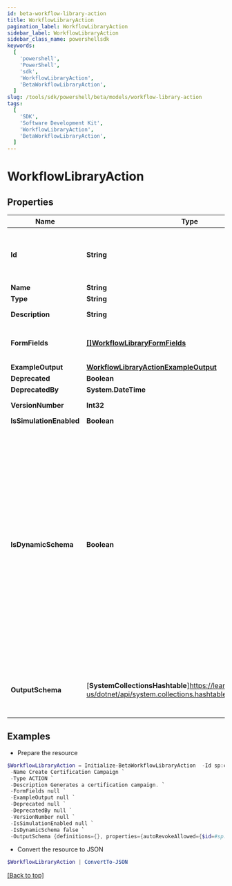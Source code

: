 ```yaml
---
id: beta-workflow-library-action
title: WorkflowLibraryAction
pagination_label: WorkflowLibraryAction
sidebar_label: WorkflowLibraryAction
sidebar_class_name: powershellsdk
keywords:
  [
    'powershell',
    'PowerShell',
    'sdk',
    'WorkflowLibraryAction',
    'BetaWorkflowLibraryAction',
  ]
slug: /tools/sdk/powershell/beta/models/workflow-library-action
tags:
  [
    'SDK',
    'Software Development Kit',
    'WorkflowLibraryAction',
    'BetaWorkflowLibraryAction',
  ]
---
```


# WorkflowLibraryAction

## Properties

| Name | Type | Description | Notes |
| --- | --- | --- | --- |
| **Id** | **String** | Action ID. This is a static namespaced ID for the action | [optional] |
| **Name** | **String** | Action Name | [optional] |
| **Type** | **String** | Action type | [optional] |
| **Description** | **String** | Action Description | [optional] |
| **FormFields** | [**[]WorkflowLibraryFormFields**](workflow-library-form-fields) | One or more inputs that the action accepts | [optional] |
| **ExampleOutput** | [**WorkflowLibraryActionExampleOutput**](workflow-library-action-example-output) |  | [optional] |
| **Deprecated** | **Boolean** |  | [optional] |
| **DeprecatedBy** | **System.DateTime** |  | [optional] |
| **VersionNumber** | **Int32** | Version number | [optional] |
| **IsSimulationEnabled** | **Boolean** |  | [optional] |
| **IsDynamicSchema** | **Boolean** | Determines whether the dynamic output schema is returned in place of the action's output schema. The dynamic schema lists non-static properties, like properties of a workflow form where each form has different fields. These will be provided dynamically based on available form fields. | [optional] |
| **OutputSchema** | [**SystemCollectionsHashtable**]https://learn.microsoft.com/en-us/dotnet/api/system.collections.hashtable?view=net-9.0 | Defines the output schema, if any, that this action produces. | [optional] |

## Examples

- Prepare the resource

```powershell
$WorkflowLibraryAction = Initialize-BetaWorkflowLibraryAction  -Id sp:create-campaign `
 -Name Create Certification Campaign `
 -Type ACTION `
 -Description Generates a certification campaign. `
 -FormFields null `
 -ExampleOutput null `
 -Deprecated null `
 -DeprecatedBy null `
 -VersionNumber null `
 -IsSimulationEnabled null `
 -IsDynamicSchema false `
 -OutputSchema {definitions={}, properties={autoRevokeAllowed={$id=#sp:create-campaign/autoRevokeAllowed, default=true, examples=[false], title=autoRevokeAllowed, type=boolean}, deadline={$id=#sp:create-campaign/deadline, default=, examples=[2020-12-25T06:00:00.468Z], format=date-time, pattern=^.*$, title=deadline, type=string}, description={$id=#sp:create-campaign/description, default=, examples=[A review of everyone's access by their manager.], pattern=^.*$, title=description, type=string}, emailNotificationEnabled={$id=#sp:create-campaign/emailNotificationEnabled, default=true, examples=[false], title=emailNotificationEnabled, type=boolean}, filter={$id=#sp:create-campaign/filter, properties={id={$id=#sp:create-campaign/filter/id, default=, examples=[e0adaae69852e8fe8b8a3d48e5ce757c], pattern=^.*$, title=id, type=string}, type={$id=#sp:create-campaign/filter/type, default=, examples=[CAMPAIGN_FILTER], pattern=^.*$, title=type, type=string}}, title=filter, type=object}, id={$id=#sp:create-campaign/id, default=, examples=[2c918086719eec070171a7e3355a360a], pattern=^.*$, title=id, type=string}, name={$id=#sp:create-campaign/name, default=, examples=[Manager Review], pattern=^.*$, title=name, type=string}, recommendationsEnabled={$id=#sp:create-campaign/recommendationsEnabled, default=true, examples=[false], title=recommendationEnabled, type=boolean}, type={$id=#sp:create-campaign/type, default=, examples=[MANAGER], pattern=^.*$, title=type, type=string}}, title=sp:create-campaign, type=object}
```

- Convert the resource to JSON

```powershell
$WorkflowLibraryAction | ConvertTo-JSON
```

[[Back to top]](#)

